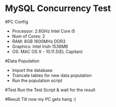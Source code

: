 # MySQL Concurrency Test

#PC Config
- Processor: 2.6GHz Intel Core i5
- Num of Cores: 2
- RAM: 8GB 1600MHz DDR3
- Graphics: Intel Irish 1536MB
- OS: MAC OS X - 10.11.5(EL Capitan)

#Data Population
 - Import the database
 - Trancate tables for new data population
 - Run the population script
 
 
#Test
Run the Test Script & wait for the result

#Result
Till now my PC gets hang :(
